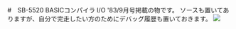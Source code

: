 #　SB-5520 BASICコンパイラ
I/O '83/9月号掲載の物です。
ソースも置いてありますが、自分で完走したい方のためにデバッグ履歴も置いておきます。
[![](https://img.youtube.com/vi/IrpRB9_qCBo/0.jpg)](https://www.youtube.com/watch?v=IrpRB9_qCBo)
